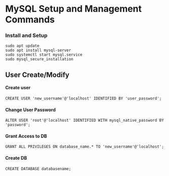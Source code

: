 # MySQL Setup and Management Commands

### Install and Setup
```
sudo apt update
sudo apt install mysql-server
sudo systemctl start mysql.service
sudo mysql_secure_installation
```

## User Create/Modify
#### Create user
```
CREATE USER 'new_username'@'localhost' IDENTIFIED BY 'user_password';
```

#### Change User Password
```
ALTER USER 'root'@'localhost' IDENTIFIED WITH mysql_native_password BY 'password';
```

#### Grant Access to DB
```
GRANT ALL PRIVILEGES ON database_name.* TO 'new_username'@'localhost';
```

#### Create DB
```
CREATE DATABASE databasename;
```
